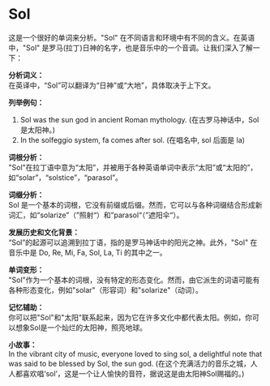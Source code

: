 # Sol

这是一个很好的单词来分析。"Sol" 在不同语言和环境中有不同的含义。在英语中，"Sol" 是罗马(拉丁)日神的名字，也是音乐中的一个音调。让我们深入了解一下：

  

**分析词义：**  
在英译中，“Sol”可以翻译为“日神”或“大地”，具体取决于上下文。

  

**列举例句：**

  

1.  Sol was the sun god in ancient Roman mythology. (在古罗马神话中，Sol是太阳神。)
2.  In the solfeggio system, fa comes after sol. (在唱名中, sol 后面是 la)

  

**词根分析：**  
"Sol"在拉丁语中意为“太阳”，并被用于各种英语单词中表示“太阳”或“太阳的”，如“solar”，“solstice”，“parasol”。

  

**词缀分析：**  
Sol 是一个基本的词根，它没有前缀或后缀。然而，它可以与各种词缀结合形成新词汇，如“solarize”（”照射“）和”parasol“（”遮阳伞“）。

  

**发展历史和文化背景：**  
“Sol”的起源可以追溯到拉丁语，指的是罗马神话中的阳光之神。此外，"Sol" 在音乐中是 Do, Re, Mi, Fa, Sol, La, Ti 的其中之一。

  

**单词变形：**  
"Sol"作为一个基本的词根，没有特定的形态变化。然而，由它派生的词语可能有各种形态变化，例如"solar"（形容词）和"solarize"（动词）。

  

**记忆辅助：**  
你可以把"Sol"和"太阳"联系起来，因为它在许多文化中都代表太阳。例如，你可以想象Sol是一个灿烂的太阳神，照亮地球。

  

**小故事：**  
In the vibrant city of music, everyone loved to sing sol, a delightful note that was said to be blessed by Sol, the sun god. (在这个充满活力的音乐之城，人人都喜欢唱‘sol’，这是一个让人愉快的音符，据说这是由太阳神Sol赐福的。)
